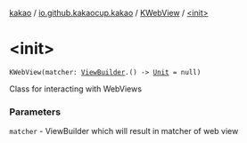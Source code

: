[kakao](../../index.md) / [io.github.kakaocup.kakao](../index.md) / [KWebView](index.md) / [&lt;init&gt;](./-init-.md)

# &lt;init&gt;

`KWebView(matcher: `[`ViewBuilder`](../-view-builder/index.md)`.() -> `[`Unit`](https://kotlinlang.org/api/latest/jvm/stdlib/kotlin/-unit/index.html)` = null)`

Class for interacting with WebViews

### Parameters

`matcher` - ViewBuilder which will result in matcher of web view